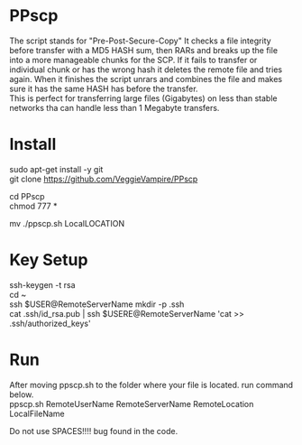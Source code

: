 # PPscp
The script stands for "Pre-Post-Secure-Copy" It checks a file integrity before transfer with a MD5 HASH sum, then RARs and breaks up the file into a more manageable chunks for the SCP. If it fails to transfer or individual chunk or has the wrong hash it deletes the remote file and tries again. When it finishes the script unrars and combines the file and makes sure it has the same HASH has before the transfer.
<br>
This is perfect for transferring large files (Gigabytes) on less than stable networks tha can handle less than 1 Megabyte transfers.



# Install 
sudo apt-get install -y git <br>
git clone https://github.com/VeggieVampire/PPscp <br>

cd PPscp <br>
chmod 777 * <br>

mv ./ppscp.sh LocalLOCATION

# Key Setup <br>
ssh-keygen -t rsa<br>
cd ~<br>
ssh $USER@RemoteServerName mkdir -p .ssh<br>
cat .ssh/id_rsa.pub | ssh $USERE@RemoteServerName 'cat >> .ssh/authorized_keys'<br>

# Run
After moving ppscp.sh to the folder where your file is located. run command below.<br>
ppscp.sh RemoteUserName RemoteServerName RemoteLocation LocalFileName<br>


Do not use SPACES!!!! bug found in the code. 

